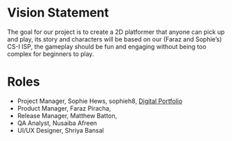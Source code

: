# Vision Statement

The goal for our project is to create a 2D platformer that anyone can pick up and play, its story and characters will be based on our (Faraz and Sophie’s) CS-I ISP, the gameplay should be fun and engaging without being too complex for beginners to play. 


# Roles
- Project Manager, Sophie Hews, sophieh8, [Digital Portfolio](https://codermerlin.academy/users/sophie-hews/Digital%20Portfolio/index.html)
- Product Manager, Faraz Piracha,
- Release Manager, Matthew Batton,
- QA Analyst, Nusaiba Afreen
- UI/UX Designer, Shriya Bansal
